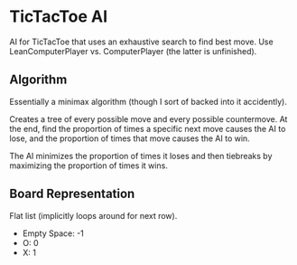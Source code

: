 TicTacToe AI
============
AI for TicTacToe that uses an exhaustive search to find best move.
Use LeanComputerPlayer vs. ComputerPlayer (the latter is unfinished).

Algorithm
----------
Essentially a minimax algorithm (though I sort of backed into it
accidently).

Creates a tree of every possible move and every possible countermove.
At the end, find the proportion of times a specific next move causes
the AI to lose, and the proportion of times that move causes the AI
to win. 

The AI minimizes the proportion of times it loses and then tiebreaks
by maximizing the proportion of times it wins.

Board Representation
---------
Flat list (implicitly loops around for next row).

- Empty Space: -1
- O: 0
- X: 1